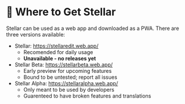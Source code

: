 # 🌟 Where to Get Stellar

Stellar can be used as a web app and downloaded as a PWA. There are three versions available:

- Stellar: https://stellaredit.web.app/
  - Recomended for daily usage
  - **Unavailable - no releases yet**
- Stellar Beta: https://stellarbeta.web.app/
  - Early preview for upcoming features
  - Bound to be untested; report all issues
- Stellar Alpha: https://stellaralpha.web.app/
  - Only meant to be used by developers
  - Guarenteed to have broken features and translations
